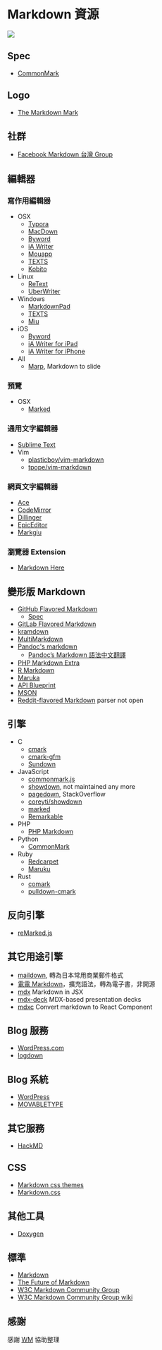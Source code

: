# Markdown 資源

![](https://markdown.tw/images/208x128.png)

## Spec

* [CommonMark](http://commonmark.org/)

## Logo

* [The Markdown Mark](http://dcurt.is/the-markdown-mark)

## 社群

* [Facebook Markdown 台灣 Group](https://www.facebook.com/groups/830853873715381/)

## 編輯器

### 寫作用編輯器

* OSX
    * [Typora](http://typora.io/)
    * [MacDown](http://macdown.uranusjr.com/)
    * [Byword](http://bywordapp.com/)
    * [iA Writer](http://www.iawriter.com/mac/)
    * [Mouapp](http://mouapp.com/)
    * [TEXTS](http://www.texts.io/)
    * [Kobito](http://kobito.qiita.com/)
* Linux
    * [ReText](http://sourceforge.net/p/retext/home/ReText/)
    * [UberWriter](http://uberwriter.wolfvollprecht.de/)
* Windows
    * [MarkdownPad](http://markdownpad.com/)
    * [TEXTS](http://www.texts.io/)
    * [Miu](https://miu.0x142857.com)
* iOS
    * [Byword](http://bywordapp.com/)
    * [iA Writer for iPad](http://www.iawriter.com/ipad/)
    * [iA Writer for iPhone](http://www.iawriter.com/iphone/)
* All
    * [Marp](https://yhatt.github.io/marp/), Markdown to slide


### 預覽

* OSX
    * [Marked](https://itunes.apple.com/us/app/marked/id448925439)

### 通用文字編輯器

* [Sublime Text](http://www.sublimetext.com/)
* Vim
    * [plasticboy/vim-markdown](https://github.com/plasticboy/vim-markdown)
    * [tpope/vim-markdown](https://github.com/tpope/vim-markdown)

### 網頁文字編輯器

* [Ace](http://ace.ajax.org/)
* [CodeMirror](http://codemirror.net/)
* [Dillinger](http://dillinger.io/)
* [EpicEditor](http://oscargodson.github.io/EpicEditor/)
* [Markgiu](https://github.com/bianchimro/markgiu)

### 瀏覽器 Extension

* [Markdown Here](https://github.com/adam-p/markdown-here/)

## 變形版 Markdown

* [GitHub Flavored Markdown](https://help.github.com/articles/github-flavored-markdown)
    * [Spec](https://github.github.com/gfm/)
* [GitLab Flavored Markdown](https://gitlab.com/help/user/markdown)
* [kramdown](http://kramdown.rubyforge.org/quickref.html#headers)
* [MultiMarkdown](http://fletcherpenney.net/multimarkdown/)
* [Pandoc's markdown](http://johnmacfarlane.net/pandoc/README.html#pandocs-markdown)
    * [Pandoc’s Markdown 語法中文翻譯](http://pages.tzengyuxio.me/pandoc/)
* [PHP Markdown Extra](http://michelf.ca/projects/php-markdown/extra/)
* [R Markdown](https://rmarkdown.rstudio.com/)
* [Maruka](http://markua.com/)
* [API Blueprint](https://apiblueprint.org/)
* [MSON](https://apiblueprint.org/documentation/mson/tutorial.html)
* [Reddit-flavored Markdown](https://www.reddit.com/wiki/markdown) parser not open

## 引擎

* C
    * [cmark](https://github.com/jgm/cmark)
    * [cmark-gfm](https://github.com/github/cmark-gfm)
    * [Sundown](https://github.com/vmg/sundown) 
* JavaScript
    * [commonmark.js](https://github.com/jgm/commonmark.js)
    * [showdown](https://github.com/cky/wmd), not maintained any more
    * [pagedown](https://github.com/StackExchange/pagedown), StackOverflow
    * [coreyti/showdown](https://github.com/coreyti/showdown)
    * [marked](https://github.com/chjj/marked)
    * [Remarkable](https://jonschlinkert.github.io/remarkable/demo/)
* PHP
    * [PHP Markdown](http://michelf.ca/projects/php-markdown/)
* Python
    * [CommonMark](https://pypi.python.org/pypi/CommonMark)
* Ruby
    * [Redcarpet](https://github.com/vmg/redcarpet) 
    * [Maruku](https://github.com/bhollis/maruku)
* Rust
    * [comark](https://github.com/kivikakk/comrak)
    * [pulldown-cmark](https://github.com/raphlinus/pulldown-cmark)

## 反向引擎

* [reMarked.js](https://leeoniya.github.io/reMarked.js/)

## 其它用途引擎

* [maildown](https://anydown.github.io/maildown/), 轉為日本常用商業郵件格式
* [電電 Markdown](https://conv.denshochan.com/tw/markdown)，擴充語法，轉為電子書，非開源
* [mdx](https://github.com/mdx-js/mdx) Markdown in JSX
* [mdx-deck](https://github.com/jxnblk/mdx-deck) MDX-based presentation decks
* [mdxc](https://github.com/jamesknelson/mdxc) Convert markdown to React Component

## Blog 服務

* [WordPress.com](http://wordpress.com/)
* [logdown](http://logdown.com/)

## Blog 系統

* [WordPress](http://wordpress.org/)
* [MOVABLETYPE](http://www.movabletype.org/)

## 其它服務

* [HackMD](https://hackmd.io/)

## CSS

* [Markdown css themes](http://jasonm23.github.io/markdown-css-themes/)
* [Markdown.css](http://mrcoles.com/demo/markdown-css/)

## 其他工具

* [Doxygen](http://www.stack.nl/~dimitri/doxygen/manual/markdown.html)

## 標準

* [Markdown](http://daringfireball.net/projects/markdown/)
* [The Future of Markdown](http://www.codinghorror.com/blog/2012/10/the-future-of-markdown.html)
* [W3C Markdown Community Group](http://www.w3.org/community/markdown/)
* [W3C Markdown Community Group wiki](http://www.w3.org/community/markdown/wiki/Main_Page)

## 感謝

感謝 [WM](http://kidwm.net/) 協助整理
